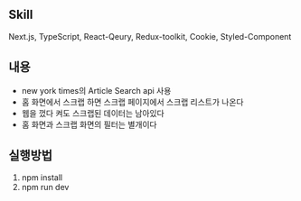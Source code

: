 ## Skill
Next.js, TypeScript, React-Qeury, Redux-toolkit, Cookie, Styled-Component

## 내용
- new york times의 Article Search api 사용
- 홈 화면에서 스크랩 하면 스크랩 페이지에서 스크랩 리스트가 나온다
- 웹을 껐다 켜도 스크랩된 데이터는 남아있다
- 홈 화면과 스크랩 화면의 필터는 별개이다

## 실행방법

1. npm install
2. npm run dev
